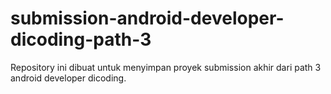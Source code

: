 # submission-android-developer-dicoding-path-3
Repository ini dibuat untuk menyimpan proyek submission akhir dari path 3 android developer dicoding.
